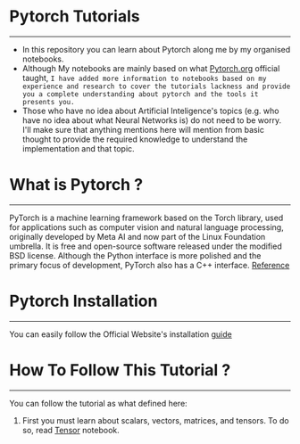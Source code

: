 # Pytorch Tutorials
------------------------------------------------------------------
- In this repository you can learn about Pytorch along me by my organised notebooks.
- Although My notebooks are mainly based on what [Pytorch.org](https://pytorch.org/) official taught, `I have added more information to notebooks based on my experience and research to cover the tutorials lackness and provide you a complete understanding about pytorch and the tools it presents you.`
- Those who have no idea about Artificial Inteligence's topics (e.g. who have no idea about what Neural Networks is) do not need to be worry. I'll make sure that anything mentions here will mention from basic thought to provide the required knowledge to understand the implementation and that topic.

# What is Pytorch ?
------------------------------------------------------------------
PyTorch is a machine learning framework based on the Torch library, used for applications such as computer vision and natural language processing, originally developed by Meta AI and now part of the Linux Foundation umbrella. It is free and open-source software released under the modified BSD license. Although the Python interface is more polished and the primary focus of development, PyTorch also has a C++ interface. [Reference](https://en.wikipedia.org/wiki/PyTorch)

# Pytorch Installation
------------------------------------------------------------------
You can easily follow the Official Website's installation [guide](
https://pytorch.org/get-started/locally/)

# How To Follow This Tutorial ?
------------------------------------------------------------------
You can follow the tutorial as what defined here:
1. First you must learn about scalars, vectors, matrices, and tensors. To do so, read [Tensor](https://github.com/alishhde/PytorchTutorials/blob/master/1.%20Tensors.ipynb) notebook.
